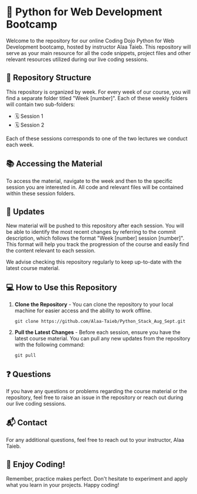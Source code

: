 # 🚀 Python for Web Development Bootcamp

Welcome to the repository for our online Coding Dojo Python for Web Development bootcamp, hosted by instructor Alaa Taieb. This repository will serve as your main resource for all the code snippets, project files and other relevant resources utilized during our live coding sessions.

## 📂 Repository Structure

This repository is organized by week. For every week of our course, you will find a separate folder titled "Week [number]". Each of these weekly folders will contain two sub-folders:

- 🗓 Session 1
- 🗓 Session 2

Each of these sessions corresponds to one of the two lectures we conduct each week.

## 📚 Accessing the Material

To access the material, navigate to the week and then to the specific session you are interested in. All code and relevant files will be contained within these session folders.

## 🔄 Updates

New material will be pushed to this repository after each session. You will be able to identify the most recent changes by referring to the commit description, which follows the format "Week [number] session [number]". This format will help you track the progression of the course and easily find the content relevant to each session.

We advise checking this repository regularly to keep up-to-date with the latest course material.

## 💻 How to Use this Repository

1. **Clone the Repository** - You can clone the repository to your local machine for easier access and the ability to work offline.

    ```
    git clone https://github.com/Alaa-Taieb/Python_Stack_Aug_Sept.git
    ```

2. **Pull the Latest Changes** - Before each session, ensure you have the latest course material. You can pull any new updates from the repository with the following command:

    ```
    git pull
    ```

## ❓ Questions

If you have any questions or problems regarding the course material or the repository, feel free to raise an issue in the repository or reach out during our live coding sessions.

## 📬 Contact

For any additional questions, feel free to reach out to your instructor, Alaa Taieb.

## 🎉 Enjoy Coding!

Remember, practice makes perfect. Don't hesitate to experiment and apply what you learn in your projects. Happy coding!